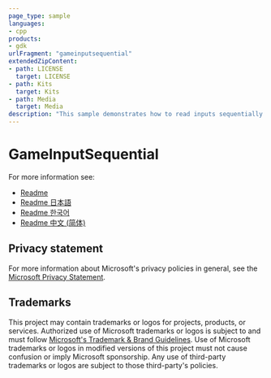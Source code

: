 ```yaml
---
page_type: sample
languages:
- cpp
products:
- gdk
urlFragment: "gameinputsequential"
extendedZipContent:
- path: LICENSE
  target: LICENSE
- path: Kits
  target: Kits
- path: Media
  target: Media
description: "This sample demonstrates how to read inputs sequentially from a gamepad using GameInput."
---
```


# GameInputSequential

For more information see: 
- [Readme](https://github.com/microsoft/Xbox-GDK-Samples/blob/main/Samples/System/GameInputSequential/readme_en-us.md)
- [Readme 日本語](https://github.com/microsoft/Xbox-GDK-Samples/blob/main/Samples/System/GameInputSequential/readme_ja-jp.md)
- [Readme 한국어](https://github.com/microsoft/Xbox-GDK-Samples/blob/main/Samples/System/GameInputSequential/readme_ko-kr.md)
- [Readme 中文 (简体)](https://github.com/microsoft/Xbox-GDK-Samples/blob/main/Samples/System/GameInputSequential/readme_zh-cn.md)

## Privacy statement

For more information about Microsoft's privacy policies in general, see the [Microsoft Privacy Statement](https://privacy.microsoft.com/privacystatement/).

## Trademarks

This project may contain trademarks or logos for projects, products, or services. Authorized use of Microsoft trademarks or logos is subject to and must follow [Microsoft's Trademark & Brand Guidelines](https://www.microsoft.com/en-us/legal/intellectualproperty/trademarks/usage/general). Use of Microsoft trademarks or logos in modified versions of this project must not cause confusion or imply Microsoft sponsorship. Any use of third-party trademarks or logos are subject to those third-party's policies.
